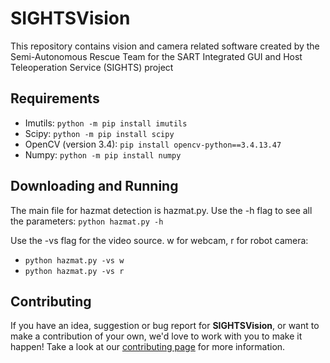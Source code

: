 # SIGHTSVision
This repository contains vision and camera related software created by the Semi-Autonomous Rescue Team for the SART Integrated GUI and Host Teleoperation Service (SIGHTS) project


## Requirements

* Imutils: ```python -m pip install imutils```
* Scipy: ```python -m pip install scipy```
* OpenCV (version 3.4): ```pip install opencv-python==3.4.13.47```
* Numpy: ```python -m pip install numpy```


## Downloading and Running

The main file for hazmat detection is hazmat.py. Use the -h flag to see all the parameters:
```python hazmat.py -h```

Use the -vs flag for the video source. w for webcam, r for robot camera:
* ```python hazmat.py -vs w```
* ```python hazmat.py -vs r```


## Contributing

If you have an idea, suggestion or bug report for **SIGHTSVision**, or want to make a contribution of your own, we'd love to work with you to make it happen! Take a look at our [contributing page](https://github.com/SFXRescue/.github/blob/master/CONTRIBUTING.md) for more information.
